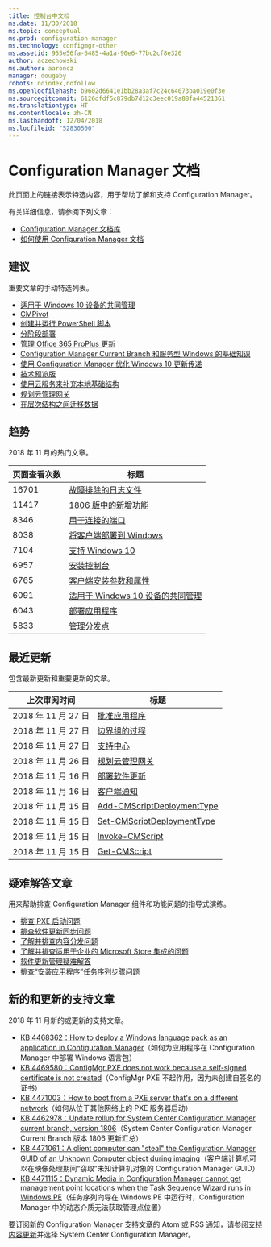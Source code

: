 ```yaml
---
title: 控制台中文档
ms.date: 11/30/2018
ms.topic: conceptual
ms.prod: configuration-manager
ms.technology: configmgr-other
ms.assetid: 955e56fa-6485-4a1a-90e6-77bc2cf8e326
author: aczechowski
ms.author: aaroncz
manager: dougeby
robots: noindex,nofollow
ms.openlocfilehash: b9602d6641e1bb28a3af7c24c64073ba019e0f3e
ms.sourcegitcommit: 6126dfdf5c879db7d12c3eec019a88fa44521361
ms.translationtype: HT
ms.contentlocale: zh-CN
ms.lasthandoff: 12/04/2018
ms.locfileid: "52830500"
---
```

<!-- 
- Feature 1357546
- This page displays in-console, under the Community workspace, Documentation node. 
- Don't use any relative links; must be full https://docs.microsoft.com and language neutral
- Process: https://microsoft.sharepoint.com/teams/ConfigMgr/Documents/ContentPub/Data%20collection%20process%20for%20Feature%201357546%20In-console%20documentation.docx?web=1
-->


# <a name="configuration-manager-documentation"></a>Configuration Manager 文档
此页面上的链接表示特选内容，用于帮助了解和支持 Configuration Manager。 

有关详细信息，请参阅下列文章：
- [Configuration Manager 文档库](https://docs.microsoft.com/sccm)  
- [如何使用 Configuration Manager 文档](https://docs.microsoft.com/sccm/core/understand/use-docs)



## <a name="recommended"></a>建议 
重要文章的手动特选列表。

- [适用于 Windows 10 设备的共同管理](https://docs.microsoft.com/sccm/core/clients/manage/co-management-overview)  
- [CMPivot](https://docs.microsoft.com/sccm/core/servers/manage/cmpivot)  
- [创建并运行 PowerShell 脚本](https://docs.microsoft.com/sccm/apps/deploy-use/create-deploy-scripts)  
- [分阶段部署](https://docs.microsoft.com/sccm/osd/deploy-use/create-phased-deployment-for-task-sequence)  
- [管理 Office 365 ProPlus 更新](https://docs.microsoft.com/sccm/sum/deploy-use/manage-office-365-proplus-updates)  
- [Configuration Manager Current Branch 和服务型 Windows 的基础知识](https://docs.microsoft.com/sccm/core/understand/configuration-manager-and-windows-as-service)
- [使用 Configuration Manager 优化 Windows 10 更新传递](https://docs.microsoft.com/sccm/sum/deploy-use/optimize-windows-10-update-delivery)
- [技术预览版](https://docs.microsoft.com/sccm/core/get-started/technical-preview)
- [使用云服务来补充本地基础结构](https://docs.microsoft.com/sccm/core/understand/use-cloud-services)
- [规划云管理网关](https://docs.microsoft.com/sccm/core/clients/manage/plan-cloud-management-gateway)
- [在层次结构之间迁移数据](https://docs.microsoft.com/sccm/core/migration/migrate-data-between-hierarchies)



## <a name="trending"></a>趋势
2018 年 11 月的热门文章。

 | 页面查看次数 | 标题 | 
 |------------|-------| 
 | 16701 | [故障排除的日志文件](https://docs.microsoft.com/sccm/core/plan-design/hierarchy/log-files) | 
 | 11417 | [1806 版中的新增功能](https://docs.microsoft.com/sccm/core/plan-design/changes/whats-new-in-version-1806) | 
 | 8346 | [用于连接的端口](https://docs.microsoft.com/sccm/core/plan-design/hierarchy/ports) | 
 | 8038 | [将客户端部署到 Windows](https://docs.microsoft.com/sccm/core/clients/deploy/deploy-clients-to-windows-computers) | 
 | 7104 | [支持 Windows 10](https://docs.microsoft.com/sccm/core/plan-design/configs/support-for-windows-10) | 
 | 6957 | [安装控制台](https://docs.microsoft.com/sccm/core/servers/deploy/install/install-consoles) | 
 | 6765 | [客户端安装参数和属性](https://docs.microsoft.com/sccm/core/clients/deploy/about-client-installation-properties) | 
 | 6091 | [适用于 Windows 10 设备的共同管理](https://docs.microsoft.com/sccm/core/clients/manage/co-management-overview) | 
 | 6043 | [部署应用程序](https://docs.microsoft.com/sccm/apps/deploy-use/deploy-applications) | 
 | 5833 | [管理分发点](https://docs.microsoft.com/sccm/core/servers/deploy/configure/install-and-configure-distribution-points) | 



## <a name="recently-updated"></a>最近更新
包含最新更新和重要更新的文章。

 | 上次审阅时间 | 标题 | 
 |---------------|-------|
 | 2018 年 11 月 27 日 | [批准应用程序](https://docs.microsoft.com/sccm/apps/deploy-use/app-approval) | 
 | 2018 年 11 月 27 日 | [边界组的过程](https://docs.microsoft.com/sccm/core/servers/deploy/configure/boundary-group-procedures) | 
 | 2018 年 11 月 27 日 | [支持中心](https://docs.microsoft.com/sccm/core/support/support-center) | 
 | 2018 年 11 月 26 日 | [规划云管理网关](https://docs.microsoft.com/sccm/core/clients/manage/cmg/plan-cloud-management-gateway) | 
 | 2018 年 11 月 16 日 | [部署软件更新](https://docs.microsoft.com/sccm/sum/deploy-use/deploy-software-updates) | 
 | 2018 年 11 月 16 日 | [客户端通知](https://docs.microsoft.com/sccm/core/clients/manage/client-notification) | 
 | 2018 年 11 月 15 日 | [Add-CMScriptDeploymentType](https://docs.microsoft.com/powershell/module/configurationmanager/add-cmscriptdeploymenttype) | 
 | 2018 年 11 月 15 日 | [Set-CMScriptDeploymentType](https://docs.microsoft.com/powershell/module/configurationmanager/set-cmscriptdeploymenttype) | 
 | 2018 年 11 月 15 日 | [Invoke-CMScript](https://docs.microsoft.com/powershell/module/configurationmanager/invoke-cmscript) | 
 | 2018 年 11 月 15 日 | [Get-CMScript](https://docs.microsoft.com/powershell/module/configurationmanager/get-cmscript) | 



## <a name="troubleshooting-articles"></a>疑难解答文章
用来帮助排查 Configuration Manager 组件和功能问题的指导式演练。

- [排查 PXE 启动问题](https://support.microsoft.com/help/10082)
- [排查软件更新同步问题](https://support.microsoft.com/help/10059)
- [了解并排查内容分发问题](https://support.microsoft.com/help/4000401)
- [了解并排查适用于企业的 Microsoft Store 集成的问题](https://support.microsoft.com/help/4010214)
- [软件更新管理疑难解答](https://support.microsoft.com/help/10680)
- [排查“安装应用程序”任务序列步骤问题](https://support.microsoft.com/help/18408/)



## <a name="new-and-updated-support-articles"></a>新的和更新的支持文章
2018 年 11 月新的或更新的支持文章。

- [KB 4468362：How to deploy a Windows language pack as an application in Configuration Manager](https://support.microsoft.com/help/4468362)（如何为应用程序在 Configuration Manager 中部署 Windows 语言包）
- [KB 4469580：ConfigMgr PXE does not work because a self-signed certificate is not created](https://support.microsoft.com/help/4469580/)（ConfigMgr PXE 不起作用，因为未创建自签名的证书）
- [KB 4471003：How to boot from a PXE server that's on a different network](https://support.microsoft.com/help/4471003)（如何从位于其他网络上的 PXE 服务器启动）
- [KB 4462978：Update rollup for System Center Configuration Manager current branch, version 1806](https://support.microsoft.com/help/4462978)（System Center Configuration Manager Current Branch 版本 1806 更新汇总）
- [KB 4471061：A client computer can "steal" the Configuration Manager GUID of an Unknown Computer object during imaging](https://support.microsoft.com/help/4471061)（客户端计算机可以在映像处理期间“窃取”未知计算机对象的 Configuration Manager GUID）
- [KB 4471115：Dynamic Media in Configuration Manager cannot get management point locations when the Task Sequence Wizard runs in Windows PE](https://support.microsoft.com/help/4471115)（任务序列向导在 Windows PE 中运行时，Configuration Manager 中的动态介质无法获取管理点位置）


要订阅新的 Configuration Manager 支持文章的 Atom 或 RSS 通知，请参阅[支持内容更新](https://support.microsoft.com/help/4089498/)并选择 System Center Configuration Manager。  
